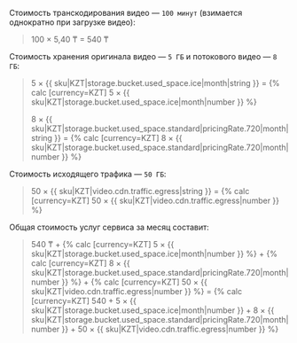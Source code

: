 Стоимость транскодирования видео — `100 минут` (взимается однократно при загрузке видео):

> 100 × 5,40 ₸ = 540 ₸

Стоимость хранения оригинала видео — `5 ГБ` и потокового видео — `8 ГБ`:

> 5 × {{ sku|KZT|storage.bucket.used_space.ice|month|string }} = {% calc [currency=KZT] 5  × {{ sku|KZT|storage.bucket.used_space.ice|month|number }} %}
>
> 8 × {{ sku|KZT|storage.bucket.used_space.standard|pricingRate.720|month|string }} = {% calc [currency=KZT] 8  × {{ sku|KZT|storage.bucket.used_space.standard|pricingRate.720|month|number }} %}

Стоимость исходящего трафика — `50 ГБ`:

> 50 × {{ sku|KZT|video.cdn.traffic.egress|string }} = {% calc [currency=KZT] 50  × {{ sku|KZT|video.cdn.traffic.egress|number }} %}

Общая стоимость услуг сервиса за месяц составит:

> 540 ₸ + {% calc [currency=KZT] 5 × {{ sku|KZT|storage.bucket.used_space.ice|month|number }} %} + {% calc [currency=KZT] 8 × {{ sku|KZT|storage.bucket.used_space.standard|pricingRate.720|month|number }} %} + {% calc [currency=KZT] 50 × {{ sku|KZT|video.cdn.traffic.egress|number }} %} = {% calc [currency=KZT] 540 + 5 × {{ sku|KZT|storage.bucket.used_space.ice|month|number }} + 8 × {{ sku|KZT|storage.bucket.used_space.standard|pricingRate.720|month|number }} + 50 × {{ sku|KZT|video.cdn.traffic.egress|number }} %}